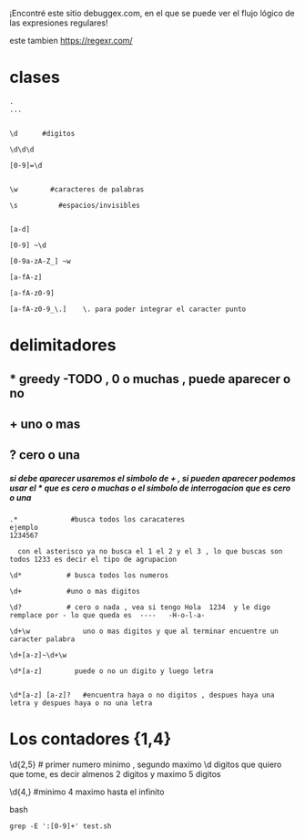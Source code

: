 ¡Encontré este sitio debuggex.com, en el que se puede ver el flujo lógico de las expresiones regulares!
 
 este tambien 
https://regexr.com/

# clases
```
.
...


\d      #digitos

\d\d\d

[0-9]=\d


\w        #caracteres de palabras

\s          #espacios/invisibles


[a-d]

[0-9] ~\d

[0-9a-zA-Z_] ~w

[a-fA-z]

[a-fA-z0-9]

[a-fA-z0-9_\.]    \. para poder integrar el caracter punto

```


# delimitadores
## * greedy -TODO , 0 o muchas , puede aparecer o no  
## + uno o mas 
## ? cero o una 

##### si debe aparecer usaremos el simbolo de + , si pueden aparecer podemos usar el * que es cero o muchas o el simbolo de interrogacion que es cero o una


```
.*             #busca todos los caracateres
ejemplo 
1234567

  con el asterisco ya no busca el 1 el 2 y el 3 , lo que buscas son todos 1233 es decir el tipo de agrupacion 

\d*           # busca todos los numeros

\d+           #uno o mas digitos 

\d?           # cero o nada , vea si tengo Hola  1234  y le digo remplace por - lo que queda es  ----   -H-o-l-a-

\d+\w             uno o mas digitos y que al terminar encuentre un caracter palabra

\d+[a-z]~\d+\w

\d*[a-z]        puede o no un digito y luego letra


\d*[a-z] [a-z]?   #encuentra haya o no digitos , despues haya una letra y despues haya o no una letra 
```



# Los contadores {1,4}


\d{2,5}   # primer numero minimo , segundo maximo  \d digitos que quiero que tome, es decir almenos 2 digitos y maximo 5 digitos 

\d{4,} #minimo 4 maximo hasta el infinito 


bash

```termianl
grep -E ':[0-9]+' test.sh 
```